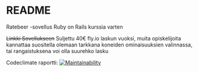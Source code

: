 # README

Ratebeer -sovellus Ruby on Rails kurssia varten

~~Linkki Sovellukseen~~ Suljettu 40€ fly.io laskun vuoksi, muita opiskelijoita kannattaa suositella olemaan tarkkana koneiden ominaisuuksien valinnassa, tai rangaistuksena voi olla suurehko lasku

Codeclimate raportti: [![Maintainability](https://api.codeclimate.com/v1/badges/d880bdb584ba4f9c9121/maintainability)](https://codeclimate.com/github/saarasalme/ratebeer/maintainability)

